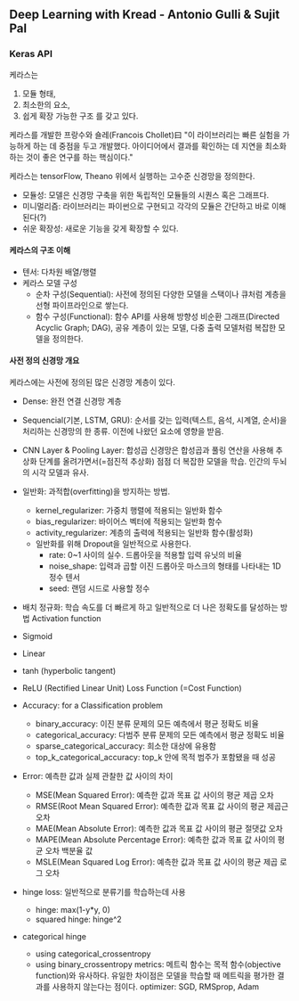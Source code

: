 ## Deep Learning with Kread - Antonio Gulli & Sujit Pal

### Keras API
케라스는 
1. 모듈 형태, 
2. 최소한의 요소, 
3. 쉽게 확장 가능한 구조 를 갖고 있다.

케라스를 개발한 프랑수와 숄레(Francois Chollet)曰 
"이 라이브러리는 빠른 실험을 가능하게 하는 데 중점을 두고 개발했다. 아이디어에서 결과를 확인하는 데 지연을 최소화하는 것이 좋은 연구를 하는 핵심이다."

케라스는 tensorFlow, Theano 위에서 실행하는 고수준 신경망을 정의한다.
- 모듈성: 모델은 신경망 구축을 위한 독립적인 모듈들의 시퀀스 혹은 그래프다.
- 미니멀리즘: 라이브러리는 파이썬으로 구현되고 각각의 모듈은 간단하고 바로 이해된다(?)
- 쉬운 확장성: 새로운 기능을 갖게 확장할 수 있다.

#### 케라스의 구조 이해
- 텐서: 다차원 배열/행렬
- 케라스 모델 구성
  - 순차 구성(Sequential): 사전에 정의된 다양한 모델을 스택이나 큐처럼 계층을 선형 파이프라인으로 쌓는다.
  - 함수 구성(Functional): 함수 API를 사용해 방향성 비순환 그래프(Directed Acyclic Graph; DAG), 공유 계층이 있는 모델, 다중 출력 모델처럼 복잡한 모델을 정의한다.

#### 사전 정의 신경망 개요
케라스에는 사전에 정의된 많은 신경망 계층이 있다.
- Dense: 완전 연결 신경망 계층
- Sequencial(기본, LSTM, GRU): 순서를 갖는 입력(텍스트, 음석, 시계열, 순서)을 처리하는 신경망의 한 종류. 이전에 나왔던 요소에 영향을 받음.
- CNN Layer & Pooling Layer: 합성곱 신경망은 합성곱과 풀링 연산을 사용해 추상화 단계를 올려가면서(=점진적 추상화) 점점 더 복잡한 모델을 학습. 인간의 두뇌의 시각 모델과 유사.
- 일반화: 과적합(overfitting)을 방지하는 방법.
  - kernel_regularizer: 가중치 행렬에 적용되는 일반화 함수
  - bias_regularizer: 바이어스 벡터에 적용되는 일반화 함수
  - activity_regularizer: 계층의 출력에 적용되는 일반화 함수(활성화)
  - 일반화를 위해 Dropout을 일반적으로 사용한다.
    - rate: 0~1 사이의 실수. 드롭아웃을 적용할 입력 유닛의 비율
    - noise_shape: 입력과 곱할 이진 드롭아웃 마스크의 형태를 나타내는 1D 정수 텐서
    - seed: 랜덤 시드로 사용할 정수
    
- 배치 정규화: 학습 속도를 더 빠르게 하고 일반적으로 더 나은 정확도를 달성하는 방법
Activation function
- Sigmoid
- Linear
- tanh (hyperbolic tangent)
- ReLU (Rectified Linear Unit)
Loss Function (=Cost Function)
- Accuracy: for a Classification problem
  - binary_accuracy: 이진 분류 문제의 모든 예측에서 평균 정확도 비율
  - categorical_accuracy: 다범주 분류 문제의 모든 예측에서 평균 정확도 비율
  - sparse_categorical_accuracy: 희소한 대상에 유용함
  - top_k_categorical_accuracy: top_k 안에 목적 범주가 포함됐을 때 성공
- Error: 예측한 값과 실제 관찰한 값 사이의 차이
  - MSE(Mean Squared Error): 예측한 값과 목표 값 사이의 평균 제곱 오차
  - RMSE(Root Mean Squared Error): 예측한 값과 목표 값 사이의 평균 제곱근 오차
  - MAE(Mean Absolute Error): 예측한 값과 목표 값 사이의 평균 절댓값 오차
  - MAPE(Mean Absolute Percentage Error): 예측한 값과 목표 값 사이의 평균 오차 백분율 값
  - MSLE(Mean Squared Log Error): 예측한 값과 목표 값 사이의 평균 제곱 로그 오차
- hinge loss: 일반적으로 분류기를 학습하는데 사용
  - hinge: max(1-y*y, 0)
  - squared hinge: hinge^2
- categorical hinge
  - using categorical_crossentropy
  - using binary_crossentropy
metrics: 메트릭 함수는 목적 함수(objective function)와 유사하다. 유일한 차이점은 모델을 학습할 때 메트릭을 평가한 결과를 사용하지 않는다는 점이다.
optimizer: SGD, RMSprop, Adam 
